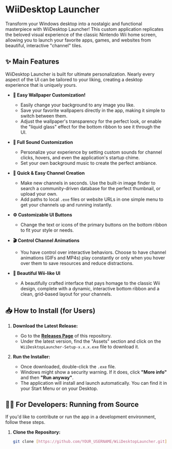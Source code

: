 # WiiDesktop Launcher

Transform your Windows desktop into a nostalgic and functional masterpiece with WiiDesktop Launcher! This custom application replicates the beloved visual experience of the classic Nintendo Wii home screen, allowing you to launch your favorite apps, games, and websites from beautiful, interactive "channel" tiles.

## ✨ Main Features

WiiDesktop Launcher is built for ultimate personalization. Nearly every aspect of the UI can be tailored to your liking, creating a desktop experience that is uniquely yours.

* **🎨 Easy Wallpaper Customization!**
  * Easily change your background to any image you like.
  * Save your favorite wallpapers directly in the app, making it simple to switch between them.
  * Adjust the wallpaper's transparency for the perfect look, or enable the "liquid glass" effect for the bottom ribbon to see it through the UI.

* **🎵 Full Sound Customization**
  * Personalize your experience by setting custom sounds for channel clicks, hovers, and even the application's startup chime.
  * Set your own background music to create the perfect ambiance.

* **🚀 Quick & Easy Channel Creation**
  * Make new channels in seconds. Use the built-in image finder to search a community-driven database for the perfect thumbnail, or upload your own.
  * Add paths to local `.exe` files or website URLs in one simple menu to get your channels up and running instantly.

* **⚙️ Customizable UI Buttons**
  * Change the text or icons of the primary buttons on the bottom ribbon to fit your style or needs.

* **🎬 Control Channel Animations**
  * You have control over interactive behaviors. Choose to have channel animations (GIFs and MP4s) play constantly or only when you hover over them to save resources and reduce distractions.

* **💙 Beautiful Wii-like UI**
  * A beautifully crafted interface that pays homage to the classic Wii design, complete with a dynamic, interactive bottom ribbon and a clean, grid-based layout for your channels.

## 📥 How to Install (for Users)

1. **Download the Latest Release:**
   * Go to the [**Releases Page**](https://github.com/YOUR_USERNAME/WiiDesktopLauncher/releases) of this repository.
   * Under the latest version, find the "Assets" section and click on the `WiiDesktopLauncher-Setup-x.x.x.exe` file to download it.

2. **Run the Installer:**
   * Once downloaded, double-click the `.exe` file.
   * Windows might show a security warning. If it does, click **"More info"** and then **"Run anyway"**.
   * The application will install and launch automatically. You can find it in your Start Menu or on your Desktop.

## 👨‍💻 For Developers: Running from Source

If you'd like to contribute or run the app in a development environment, follow these steps.

1. **Clone the Repository:**
   ```bash
   git clone [https://github.com/YOUR_USERNAME/WiiDesktopLauncher.git](https://github.com/YOUR_USERNAME/WiiDesktopLauncher.git)